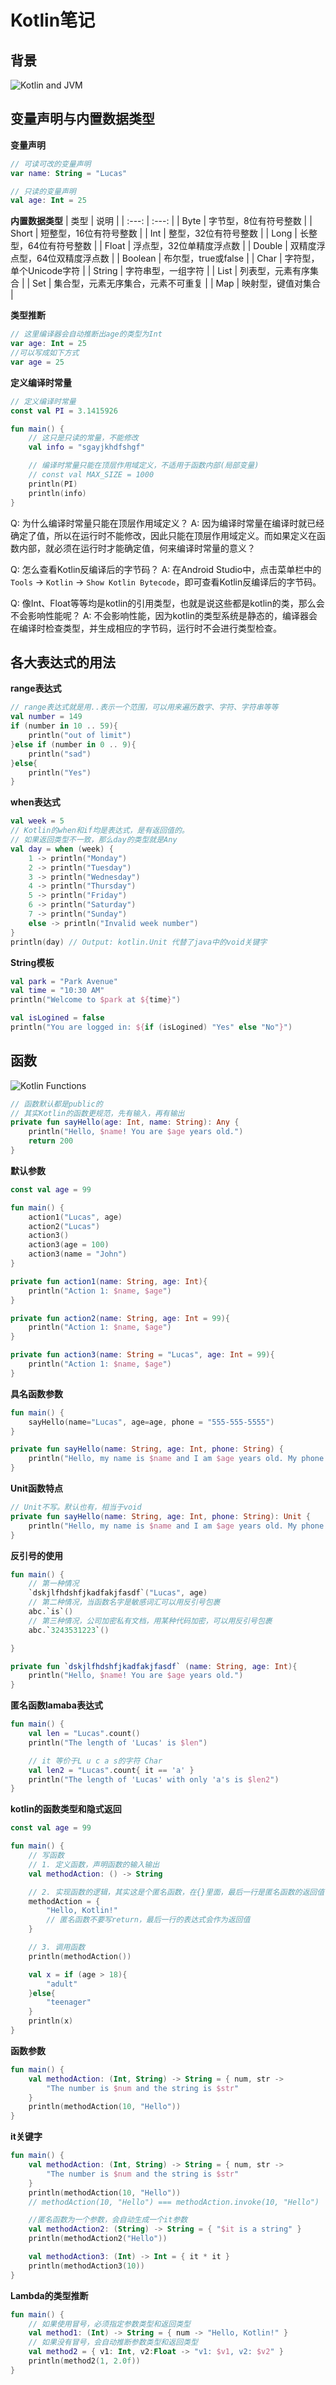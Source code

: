 # Kotlin笔记

## 背景
![Kotlin and JVM](/Kotlin-Notes_0821/Kotlin%20and%20JVM.png)

## 变量声明与内置数据类型
**变量声明**
```kotlin
// 可读可改的变量声明
var name: String = "Lucas"

// 只读的变量声明
val age: Int = 25
```
**内置数据类型**
| 类型 | 说明 |
| :---: | :---: |
| Byte | 字节型，8位有符号整数 |
| Short | 短整型，16位有符号整数 |
| Int | 整型，32位有符号整数 |
| Long | 长整型，64位有符号整数 |
| Float | 浮点型，32位单精度浮点数 |
| Double | 双精度浮点型，64位双精度浮点数 |
| Boolean | 布尔型，true或false |
| Char | 字符型，单个Unicode字符 |
| String | 字符串型，一组字符 |
| List | 列表型，元素有序集合 |
| Set | 集合型，元素无序集合，元素不可重复 |
| Map | 映射型，键值对集合 |

**类型推断**
```kotlin
// 这里编译器会自动推断出age的类型为Int
var age: Int = 25
//可以写成如下方式
var age = 25
```

**定义编译时常量**
```kotlin
// 定义编译时常量
const val PI = 3.1415926

fun main() {
    // 这只是只读的常量，不能修改
    val info = "sgayjkhdfshgf"

    // 编译时常量只能在顶层作用域定义，不适用于函数内部(局部变量)
    // const val MAX_SIZE = 1000
    println(PI)
    println(info)
}
```
Q: 为什么编译时常量只能在顶层作用域定义？
A: 因为编译时常量在编译时就已经确定了值，所以在运行时不能修改，因此只能在顶层作用域定义。而如果定义在函数内部，就必须在运行时才能确定值，何来编译时常量的意义？

Q: 怎么查看Kotlin反编译后的字节码？
A: 在Android Studio中，点击菜单栏中的`Tools` -> `Kotlin` -> `Show Kotlin Bytecode`，即可查看Kotlin反编译后的字节码。

Q: 像Int、Float等等均是kotlin的引用类型，也就是说这些都是kotlin的类，那么会不会影响性能呢？
A: 不会影响性能，因为kotlin的类型系统是静态的，编译器会在编译时检查类型，并生成相应的字节码，运行时不会进行类型检查。

## 各大表达式的用法
**range表达式**
```kotlin
// range表达式就是用..表示一个范围，可以用来遍历数字、字符、字符串等等
val number = 149
if (number in 10 .. 59){
    println("out of limit")
}else if (number in 0 .. 9){
    println("sad")
}else{
    println("Yes")
}
```
**when表达式**
```kotlin
val week = 5
// Kotlin的when和if均是表达式，是有返回值的。
// 如果返回类型不一致，那么day的类型就是Any
val day = when (week) {
    1 -> println("Monday")
    2 -> println("Tuesday")
    3 -> println("Wednesday")
    4 -> println("Thursday")
    5 -> println("Friday")
    6 -> println("Saturday")
    7 -> println("Sunday")
    else -> println("Invalid week number")
}
println(day) // Output: kotlin.Unit 代替了java中的void关键字
```
**String模板**
```kotlin
val park = "Park Avenue"
val time = "10:30 AM"
println("Welcome to $park at ${time}")

val isLogined = false
println("You are logged in: ${if (isLogined) "Yes" else "No"}")
```

## 函数
![Kotlin Functions](/Kotlin-Notes_0821/func.png)
```kotlin
// 函数默认都是public的
// 其实Kotlin的函数更规范，先有输入，再有输出
private fun sayHello(age: Int, name: String): Any {
    println("Hello, $name! You are $age years old.")
    return 200
}
```
**默认参数**
```kotlin
const val age = 99

fun main() {
    action1("Lucas", age)
    action2("Lucas")
    action3()
    action3(age = 100)
    action3(name = "John")
}

private fun action1(name: String, age: Int){
    println("Action 1: $name, $age")
}

private fun action2(name: String, age: Int = 99){
    println("Action 1: $name, $age")
}

private fun action3(name: String = "Lucas", age: Int = 99){
    println("Action 1: $name, $age")
}
```
**具名函数参数**
```kotlin
fun main() {
    sayHello(name="Lucas", age=age, phone = "555-555-5555")
}

private fun sayHello(name: String, age: Int, phone: String) {
    println("Hello, my name is $name and I am $age years old. My phone number is $phone.")
}
```
**Unit函数特点**
```kotlin
// Unit不写。默认也有，相当于void
private fun sayHello(name: String, age: Int, phone: String): Unit {
    println("Hello, my name is $name and I am $age years old. My phone number is $phone.")
}
```
**反引号的使用**
```kotlin
fun main() {
    // 第一种情况
    `dskjlfhdshfjkadfakjfasdf`("Lucas", age)
    // 第二种情况，当函数名字是敏感词汇可以用反引号包裹
    abc.`is`()
    // 第三种情况，公司加密私有文档，用某种代码加密，可以用反引号包裹
    abc.`3243531223`()

}

private fun `dskjlfhdshfjkadfakjfasdf` (name: String, age: Int){
    println("Hello, $name! You are $age years old.")
}
```
**匿名函数lamaba表达式**
```kotlin
fun main() {
    val len = "Lucas".count()
    println("The length of 'Lucas' is $len")

    // it 等价于L u c a s的字符 Char
    val len2 = "Lucas".count{ it == 'a' }
    println("The length of 'Lucas' with only 'a's is $len2")
}
```
**kotlin的函数类型和隐式返回**
```kotlin
const val age = 99

fun main() {
    // 写函数
    // 1. 定义函数，声明函数的输入输出
    val methodAction: () -> String

    // 2. 实现函数的逻辑，其实这是个匿名函数，在{}里面，最后一行是匿名函数的返回值
    methodAction = {
        "Hello, Kotlin!"
        // 匿名函数不要写return，最后一行的表达式会作为返回值
    }

    // 3. 调用函数
    println(methodAction())

    val x = if (age > 18){
        "adult"
    }else{
        "teenager"
    }
    println(x)
}
```
**函数参数**
```kotlin
fun main() {
    val methodAction: (Int, String) -> String = { num, str ->
        "The number is $num and the string is $str"
    }
    println(methodAction(10, "Hello"))
}
```
**it关键字**
```kotlin
fun main() {
    val methodAction: (Int, String) -> String = { num, str ->
        "The number is $num and the string is $str"
    }
    println(methodAction(10, "Hello"))
    // methodAction(10, "Hello") === methodAction.invoke(10, "Hello")

    //匿名函数为一个参数，会自动生成一个it参数
    val methodAction2: (String) -> String = { "$it is a string" }
    println(methodAction2("Hello"))

    val methodAction3: (Int) -> Int = { it * it }
    println(methodAction3(10))
}
```
**Lambda的类型推断**
```kotlin
fun main() {
    // 如果使用冒号，必须指定参数类型和返回类型
    val method1: (Int) -> String = { num -> "Hello, Kotlin!" }
    // 如果没有冒号，会自动推断参数类型和返回类型
    val method2 = { v1: Int, v2:Float -> "v1: $v1, v2: $v2" }
    println(method2(1, 2.0f))
}
```